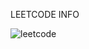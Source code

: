 LEETCODE INFO


![leetcode](https://github.com/user-attachments/assets/506f26d8-057a-42ee-b775-24897fd094d3)

